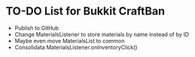 # TO-DO List for Bukkit CraftBan

* Publish to GitHub
* Change MaterialsListener to store materials by name instead of by ID
* Maybe even move MaterialsList to common
* Consolidata MaterialsListener.onInventoryClick()